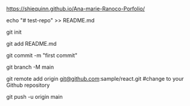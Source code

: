 https://shiequinn.github.io/Ana-marie-Ranoco-Porfolio/

echo "# test-repo" >> README.md

git init

git add README.md

git commit -m "first commit"

git branch -M main

git remote add origin git@github.com:sample/react.git #change to your Github repository

git push -u origin main
